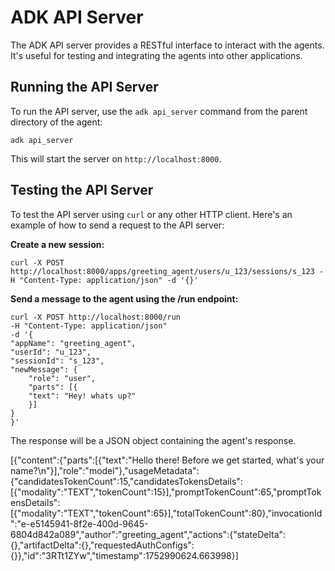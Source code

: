 # ADK API Server

The ADK API server provides a RESTful interface to interact with the agents. It's useful for testing and integrating the agents into other applications.

## Running the API Server

To run the API server, use the `adk api_server` command from the parent directory of the agent:

```pwsh
adk api_server
```

This will start the server on `http://localhost:8000`.

## Testing the API Server

To test the API server using `curl` or any other HTTP client. Here's an example of how to send a request to the API server:

**Create a new session:**

```pwsh
curl -X POST http://localhost:8000/apps/greeting_agent/users/u_123/sessions/s_123 -H "Content-Type: application/json" -d '{}'
```

**Send a message to the agent using the /run endpoint:**

```pwsh
curl -X POST http://localhost:8000/run 
-H "Content-Type: application/json" 
-d '{
"appName": "greeting_agent",
"userId": "u_123",
"sessionId": "s_123",
"newMessage": {
    "role": "user",
    "parts": [{
    "text": "Hey! whats up?"
    }]
}
}'
```

The response will be a JSON object containing the agent's response.

[{"content":{"parts":[{"text":"Hello there! Before we get started, what's your name?\n"}],"role":"model"},"usageMetadata":{"candidatesTokenCount":15,"candidatesTokensDetails":[{"modality":"TEXT","tokenCount":15}],"promptTokenCount":65,"promptTokensDetails":[{"modality":"TEXT","tokenCount":65}],"totalTokenCount":80},"invocationId":"e-e5145941-8f2e-400d-9645-6804d842a089","author":"greeting_agent","actions":{"stateDelta":{},"artifactDelta":{},"requestedAuthConfigs":{}},"id":"3RTt1ZYw","timestamp":1752990624.663998}]
